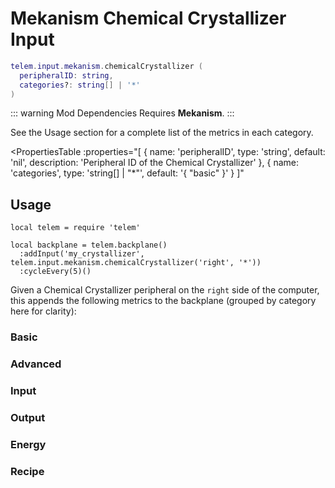 <script setup>
  import { data as metrics } from './common/metrics.data.ts'
</script>

# Mekanism Chemical Crystallizer Input <RepoLink path="lib/input/mekanism/ChemicalCrystallizerInputAdapter.lua" />

```lua
telem.input.mekanism.chemicalCrystallizer (
  peripheralID: string,
  categories?: string[] | '*'
)
```

::: warning Mod Dependencies
Requires **Mekanism**.
:::

See the Usage section for a complete list of the metrics in each category.

<PropertiesTable
  :properties="[
    {
      name: 'peripheralID',
      type: 'string',
      default: 'nil',
      description: 'Peripheral ID of the Chemical Crystallizer'
    },
    {
      name: 'categories',
      type: 'string[] | &quot;*&quot;',
      default: '{ &quot;basic&quot; }'
    }
  ]"
>
<template v-slot:categories>

List of metric categories to query. The value `"*"` can be used to include all categories, which are listed below.

```lua
{ "basic", "advanced", "input", "output", "energy", "recipe" }
```
</template>
</PropertiesTable>

## Usage

```lua{4}
local telem = require 'telem'

local backplane = telem.backplane()
  :addInput('my_crystallizer', telem.input.mekanism.chemicalCrystallizer('right', '*'))
  :cycleEvery(5)()
```

Given a Chemical Crystallizer peripheral on the `right` side of the computer, this appends the following metrics to the backplane (grouped by category here for clarity):

### Basic

<MetricTable
  prefix="mekcrystallizer:"
  :metrics="[
    { name: 'input_filled_percentage',  value: '0.0 - 1.0'                },
    { name: 'input_item_count',         value: '0 - inf',   unit: 'item'  },
    { name: 'energy_usage',             value: '0.0 - inf', unit: 'FE/t'  },
    ...metrics.genericMachine.basic
  ]"
/>

### Advanced

<MetricTable
  prefix="mekcrystallizer:"
  :metrics="[
    ...metrics.genericMachine.advanced
  ]"
/>

### Input

<MetricTable
  prefix="mekcrystallizer:"
  :metrics="[
    { name: 'input',          value: '0.0 - inf', unit: 'B' },
    { name: 'input_capacity', value: '0.0 - inf', unit: 'B' },
    { name: 'input_needed',   value: '0.0 - inf', unit: 'B' }
  ]"
/>

### Output

<MetricTable
  prefix="mekcrystallizer:"
  :metrics="[
    { name: 'output_count', value: '0 - inf', unit: 'item' }
  ]"
/>

### Energy

<MetricTable
  prefix="mekcrystallizer:"
  :metrics="[
    ...metrics.genericMachine.energy
  ]"
/>

### Recipe

<MetricTable
  prefix="mekcrystallizer:"
  :metrics="[
    ...metrics.recipeProgress.recipe
  ]"
/>